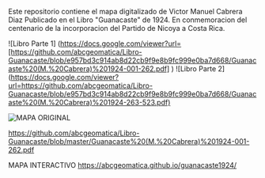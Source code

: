 Este repositorio contiene el mapa digitalizado de Victor Manuel Cabrera Diaz
Publicado en el Libro "Guanacaste" de 1924.
En conmemoracion del centenario de la incorporacion del Partido de Nicoya a Costa Rica.

![Libro Parte 1] (https://docs.google.com/viewer?url=[https://github.com/abcgeomatica/Libro-Guanacaste/blob/e957bd3c914ab8d22cb9f9e8b9fc999e0ba7d668/Guanacaste%20(M.%20Cabrera)%201924-001-262.pdf]
)
![Libro Parte 2] (https://docs.google.com/viewer?url=https://github.com/abcgeomatica/Libro-Guanacaste/blob/e957bd3c914ab8d22cb9f9e8b9fc999e0ba7d668/Guanacaste%20(M.%20Cabrera)%201924-263-523.pdf)

![MAPA ORIGINAL](https://github.com/abcgeomatica/guanacaste1924/blob/326ead36c9acbff712124d3dbc2abc6faaf7264f/MapaGuanacaste1924.png)

https://github.com/abcgeomatica/Libro-Guanacaste/blob/master/Guanacaste%20(M.%20Cabrera)%201924-001-262.pdf

MAPA INTERACTIVO
https://abcgeomatica.github.io/guanacaste1924/


